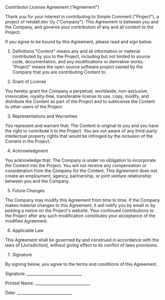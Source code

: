 Contributor License Agreement ("Agreement")

Thank you for your interest in contributing to Simple Comment ("Project"), a project of rendall.dev Oy ("Company"). This Agreement is between you and the Company, and governs your contribution of any and all content to the Project.

If you agree to be bound by this Agreement, please read and sign below.

1. Definitions
"Content" means any and all information or material contributed by you to the Project, including but not limited to source code, documentation, and any modifications or derivative works.  "Project" means the open source software project owned by the Company that you are contributing Content to.

2. Grant of License

You hereby grant the Company a perpetual, worldwide, non-exclusive, irrevocable, royalty-free, transferable license to use, copy, modify, and distribute the Content as part of the Project and to sublicense the Content to other users of the Project.

3. Representations and Warranties

You represent and warrant that:
    The Content is original to you and you have the right to contribute it to the Project.
    You are not aware of any third-party intellectual property rights that would be infringed by the inclusion of the Content in the Project.

4. Acknowledgment

You acknowledge that:
    The Company is under no obligation to incorporate the Content into the Project.
    You will not receive any compensation or consideration from the Company for the Content.
    This Agreement does not create an employment, agency, partnership, or joint venture relationship between you and the Company.

5. Future Changes

The Company may modify this Agreement from time to time. If the Company makes material changes to this Agreement, it will notify you by email or by posting a notice on the Project's website. Your continued contributions to the Project after any such modification constitutes your acceptance of the modified Agreement.

6. Applicable Law

This Agreement shall be governed by and construed in accordance with the laws of [Jurisdiction], without giving effect to its conflict of laws provisions.

7. Signature

By signing below, you agree to the terms and conditions of this Agreement.

Signature: ____________________________

Printed Name: ____________________________

Date: ____________________________
